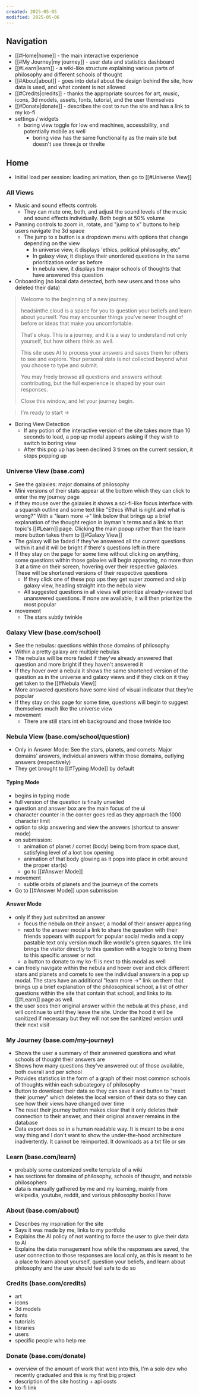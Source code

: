 ```yaml
---
created: 2025-05-05
modified: 2025-05-06
---
```

## Navigation
- [[#Home|home]] - the main interactive experience
- [[#My Journey|my journey]] - user data and statistics dashboard
- [[#Learn|learn]] - a wiki-like structure explaining various parts of philosophy and different schools of thought
- [[#About|about]] - goes into detail about the design behind the site, how data is used, and what content is not allowed
- [[#Credits|credits]] - thanks the appropriate sources for art, music, icons, 3d models, assets, fonts, tutorial, and the user themselves
- [[#Donate|donate]] - describes the cost to run the site and has a link to my ko-fi
- settings / widgets
	- boring view toggle for low end machines, accessibility, and potentially mobile as well
		- boring view has the same functionality as the main site but doesn't use three.js or threlte

## Home
- Initial load per session: loading animation, then go to [[#Universe View]]
### All Views
- Music and sound effects controls
	- They can mute one, both, and adjust the sound levels of the music and sound effects individually. Both begin at 50% volume
- Panning controls to zoom in, rotate, and "jump to x" buttons to help users navigate the 3d space
	- The jump to x button is a dropdown menu with options that change depending on the view
		- In universe view, it displays 'ethics, political philosophy, etc"
		- In galaxy view, it displays their unordered questions in the same prioritization order as before
		- In nebula view, it displays the major schools of thoughts that have answered this question
- Onboarding (no local data detected, both new users and those who deleted their data)
> Welcome to the beginning of a new journey.
>
> headsinthe.cloud is a space for you to question your beliefs and learn about yourself. You may encounter things you've never thought of before or ideas that make you uncomfortable.
>
> That's okay. This is a journey, and it is a way to understand not only yourself, but how others think as well.
>
> This site uses AI to process your answers and saves them for others to see and explore. Your personal data is not collected beyond what you choose to type and submit.
>
> You may freely browse all questions and answers without contributing, but the full experience is shaped by your own responses.
>
> Close this window, and let your journey begin.

> I'm ready to start ->
- Boring View Detection
	- If any potion of the interactive version of the site takes more than 10 seconds to load, a pop up modal appears asking if they wish to switch to boring view
	- After this pop up has been declined 3 times on the current session, it stops popping up
### Universe View (base.com)
- See the galaxies: major domains of philosophy
- Mini versions of their stats appear at the bottom which they can click to enter the my journey page
- if they mouse over the galaxies it shows a sci-fi-like focus interface with a squarish outline and some text like "Ethics What is right and what is wrong?" With a "learn more ->"  link below that brings up a brief explanation of the thought region in layman's terms and a link to that topic's [[#Learn]] page. Clicking the main popup rather than the learn more button takes them to [[#Galaxy View]]
- The galaxy will be faded if they've answered all the current questions within it and it will be bright if there's questions left in there
- If they stay on the page for some time without clicking on anything, some questions within those galaxies will begin appearing, no more than 3 at a time on their screen, hovering over their respective galaxies. These will be shortened versions of their respective questions
	- If they click one of these pop ups they get super zoomed and skip galaxy view, heading straight into the nebula view
	- All suggested questions in all views will prioritize already-viewed but unanswered questions. If none are available, it will then prioritize the most popular
- movement
	- The stars subtly twinkle
### Galaxy View (base.com/school)
- See the nebulas: questions within those domains of philosophy
- Within a pretty galaxy are multiple nebulas
- The nebulas will be more faded if they've already answered that question and more bright if they haven't answered it
- If they hover over a nebula it shows the same shortened version of the question as in the universe and galaxy views and if they click on it they get taken to the [[#Nebula View]]
- More answered questions have some kind of visual indicator that they're popular
- If they stay on this page for some time, questions will begin to suggest themselves much like the universe view
- movement
	- There are still stars int eh background and those twinkle too
### Nebula View (base.com/school/question)
- Only in Answer Mode: See the stars, planets, and comets: Major domains' answers, individual answers within those domains, outlying answers (respectively)
- They get brought to [[#Typing Mode]] by default
#### Typing Mode
- begins in typing mode
- full version of the question is finally unveiled
- question and answer box are the main focus of the ui
- character counter in the corner goes red as they approach the 1000 character limit
- option to skip answering and view the answers (shortcut to answer mode)
- on submission:
	- animation of planet / comet (body) being born from space dust, satisfying level of a loot box opening
	- animation of that body glowing as it pops into place in orbit around the proper star(s)
	- go to [[#Answer Mode]]
- movement
	- subtle orbits of planets and the journeys of the comets
- Go to [[#Answer Mode]] upon submission
#### Answer Mode
- only if they just submitted an answer
	- focus the nebula on their answer, a modal of their answer appearing
	- next to the answer modal a link to share the question with their friends appears with support for popular social media and a copy pastable text only version much like wordle's green squares. the link brings the visitor directly to this question with a toggle to bring them to this specific answer or not
	- a button to donate to my ko-fi is next to this modal as well
- can freely navigate within the nebula and hover over and click different stars and planets and comets to see the individual answers in a pop up modal. The stars have an additional "learn more ->" link on them that brings up a brief explanation of the philosophical school, a list of other questions within the site that contain that school, and links to its [[#Learn]] page as well.
- the user sees their original answer within the nebula at this phase, and will continue to until they leave the site. Under the hood it will be sanitized if necessary but they will not see the sanitized version until their next visit

### My Journey (base.com/my-journey)
- Shows the user a summary of their answered questions and what schools of thought their answers are
- Shows how many questions they've answered out of those available, both overall and per school
- Provides statistics in the form of a graph of their most common schools of thoughts within each subcategory of philosophy
- Button to download their data so they can save it and button to "reset their journey" which deletes the local version of their data so they can see how their views have changed over time
- The reset their journey button makes clear that it only deletes their connection to their answer, and their original answer remains in the database
- Data export does so in a human readable way. It is meant to be a one way thing and I don't want to show the under-the-hood architecture inadvertently. It cannot be reimported. It downloads as a txt file or sm

### Learn (base.com/learn)
- probably some customized svelte template of a wiki
- has sections for domains of philosophy, schools of thought, and notable philosophers
- data is manually gathered by me and my learning, mainly from wikipedia, youtube, reddit, and various philosophy books I have
### About (base.com/about)
- Describes my inspiration for the site
- Says it was made by me, links to my portfolio
- Explains the AI policy of not wanting to force the user to give their data to AI
- Explains the data management how while the responses are saved, the user connection to those responses are local only, as this is meant to be a place to learn about yourself, question your beliefs, and learn about philosophy and the user should feel safe to do so

### Credits (base.com/credits)
- art
- icons
- 3d models
- fonts
- tutorials
- libraries
- users
- specific people who help me
### Donate (base.com/donate)
- overview of the amount of work that went into this, I'm a solo dev who recently graduated and this is my first big project
- description of the site hosting + api costs
- ko-fi link